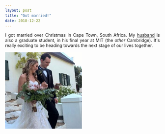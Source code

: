 ```yaml
---
layout: post
title: "Got married!"
date: 2018-12-22
---
```


<p align="justify">
  I got married over Christmas in Cape Town, South Africa. My <a href="https://jpjanet.io/">husband</a> 
  is also a graduate student, in his final year at MIT (the <i>other</i> Cambridge). 
  It's really exciting to be heading towards the next stage of our lives together. 
</p>

<img src="/images/Wedding.jpg" width="250"/>

<p>
  <br/>
  <br/>
</p>
